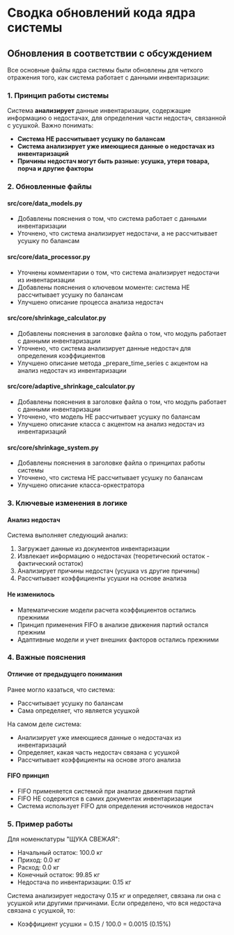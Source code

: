 # Сводка обновлений кода ядра системы

## Обновления в соответствии с обсуждением

Все основные файлы ядра системы были обновлены для четкого отражения того, как система работает с данными инвентаризации:

### 1. Принцип работы системы

Система **анализирует** данные инвентаризации, содержащие информацию о недостачах, для определения части недостач, связанной с усушкой. Важно понимать:

- **Система НЕ рассчитывает усушку по балансам**
- **Система анализирует уже имеющиеся данные о недостачах из инвентаризаций**
- **Причины недостач могут быть разные: усушка, утеря товара, порча и другие факторы**

### 2. Обновленные файлы

#### src/core/data_models.py
- Добавлены пояснения о том, что система работает с данными инвентаризации
- Уточнено, что система анализирует недостачи, а не рассчитывает усушку по балансам

#### src/core/data_processor.py
- Уточнены комментарии о том, что система анализирует недостачи из инвентаризации
- Добавлены пояснения о ключевом моменте: система НЕ рассчитывает усушку по балансам
- Улучшено описание процесса анализа недостач

#### src/core/shrinkage_calculator.py
- Добавлены пояснения в заголовке файла о том, что модуль работает с данными инвентаризации
- Уточнено, что система анализирует данные недостач для определения коэффициентов
- Улучшено описание метода _prepare_time_series с акцентом на анализ недостач из инвентаризации

#### src/core/adaptive_shrinkage_calculator.py
- Добавлены пояснения в заголовке файла о том, что модуль работает с данными инвентаризации
- Уточнено, что модель НЕ рассчитывает усушку по балансам
- Улучшено описание класса с акцентом на анализ недостач из инвентаризаций

#### src/core/shrinkage_system.py
- Добавлены пояснения в заголовке файла о принципах работы системы
- Уточнено, что система НЕ рассчитывает усушку по балансам
- Улучшено описание класса-оркестратора

### 3. Ключевые изменения в логике

#### Анализ недостач
Система выполняет следующий анализ:
1. Загружает данные из документов инвентаризации
2. Извлекает информацию о недостачах (теоретический остаток - фактический остаток)
3. Анализирует причины недостач (усушка vs другие причины)
4. Рассчитывает коэффициенты усушки на основе анализа

#### Не изменилось
- Математические модели расчета коэффициентов остались прежними
- Принцип применения FIFO в анализе движения партий остался прежним
- Адаптивные модели и учет внешних факторов остались прежними

### 4. Важные пояснения

#### Отличие от предыдущего понимания
Ранее могло казаться, что система:
- Рассчитывает усушку по балансам
- Сама определяет, что является усушкой

На самом деле система:
- Анализирует уже имеющиеся данные о недостачах из инвентаризаций
- Определяет, какая часть недостач связана с усушкой
- Рассчитывает коэффициенты на основе этого анализа

#### FIFO принцип
- FIFO применяется системой при анализе движения партий
- FIFO НЕ содержится в самих документах инвентаризации
- Система использует FIFO для определения источников недостач

### 5. Пример работы

Для номенклатуры "ЩУКА СВЕЖАЯ":
- Начальный остаток: 100.0 кг
- Приход: 0.0 кг
- Расход: 0.0 кг
- Конечный остаток: 99.85 кг
- Недостача по инвентаризации: 0.15 кг

Система анализирует недостачу 0.15 кг и определяет, связана ли она с усушкой или другими причинами. Если определено, что вся недостача связана с усушкой, то:
- Коэффициент усушки = 0.15 / 100.0 = 0.0015 (0.15%)